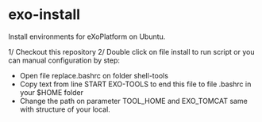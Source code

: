 exo-install
===========
Install environments for eXoPlatform on Ubuntu.

1/ Checkout this repository
2/ Double click on file install to run script or you can manual configuration by step:
  + Open file replace.bashrc on folder shell-tools
  + Copy text from line START EXO-TOOLS to end this file to file .bashrc in your $HOME folder 
  + Change the path on parameter TOOL_HOME and EXO_TOMCAT same with structure of your local.
